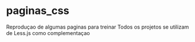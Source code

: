 # paginas_css

Reproduçao de algumas paginas para treinar 
Todos os projetos se utilizam de Less.js como complementaçao
